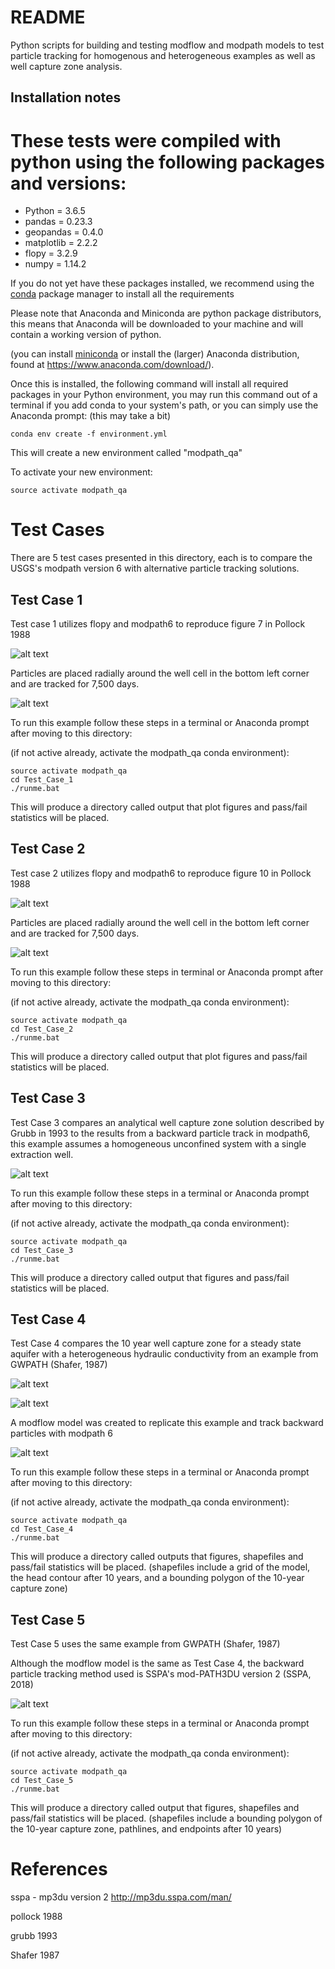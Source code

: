 # README #

Python scripts for building and testing modflow and modpath models to test particle tracking for homogenous and heterogeneous examples as well as well capture zone analysis. 

## Installation notes

These tests were compiled with python using the following packages and versions:
=======
- Python = 3.6.5
- pandas = 0.23.3
- geopandas = 0.4.0
- matplotlib = 2.2.2
- flopy = 3.2.9 
- numpy = 1.14.2

If you do not yet have these packages installed, we recommend using the [conda](http://conda.pydata.org/docs/intro.html) package manager to install all the requirements 

Please note that Anaconda and Miniconda are python package distributors, this means that Anaconda will be downloaded to your machine and will contain a working version of python. 

(you can install [miniconda](http://conda.pydata.org/miniconda.html) or install the (larger) Anaconda
distribution, found at https://www.anaconda.com/download/).

Once this is installed, the following command will install all required packages in your Python environment, you may run this command out of a terminal if you add conda to your system's path, or you can simply use the Anaconda prompt:
(this may take a bit)
```
conda env create -f environment.yml
```
This will create a new environment called "modpath_qa"

To activate your new environment:
```
source activate modpath_qa
```

# Test Cases #
There are 5 test cases presented in this directory, each is to compare the USGS's modpath version 6 with alternative particle tracking solutions.

## Test Case 1
Test case 1 utilizes flopy and modpath6 to reproduce figure 7 in Pollock 1988

![alt text](https://github.com/rosskush/pollock_88_modpath/blob/master/Test_Case_1/fig7.PNG)

Particles are placed radially around the well cell in the bottom left corner and are tracked for 7,500 days.

![alt text](https://github.com/rosskush/pollock_88_modpath/blob/master//Test_Case_1/output/figures/7500_days.png)

To run this example follow these steps in a terminal or Anaconda prompt after moving to this directory:

(if not active already, activate the modpath_qa conda environment):
```
source activate modpath_qa
cd Test_Case_1
./runme.bat
```
This will produce a directory called output that plot figures and pass/fail statistics will be placed.

## Test Case 2
Test case 2 utilizes flopy and modpath6 to reproduce figure 10 in Pollock 1988

![alt text](https://github.com/rosskush/pollock_88_modpath/blob/master/Test_Case_2/fig10.png)

Particles are placed radially around the well cell in the bottom left corner and are tracked for 7,500 days.

![alt text](https://github.com/rosskush/pollock_88_modpath/blob/master//Test_Case_2/output/Compared_pathlines.png)

To run this example follow these steps in terminal or Anaconda prompt after moving to this directory:

(if not active already, activate the modpath_qa conda environment):
```
source activate modpath_qa
cd Test_Case_2
./runme.bat
```
This will produce a directory called output that plot figures and pass/fail statistics will be placed.


## Test Case 3
Test Case 3 compares an analytical well capture zone solution described by Grubb in 1993 to the results from a backward particle track in modpath6, this example assumes a homogeneous unconfined system with a single extraction well.

![alt text](https://github.com/rosskush/pollock_88_modpath/blob/master//Test_Case_3/output/backwards.png)


To run this example follow these steps in a terminal or Anaconda prompt after moving to this directory:

(if not active already, activate the modpath_qa conda environment):
```
source activate modpath_qa
cd Test_Case_3
./runme.bat
```
This will produce a directory called output that figures and pass/fail statistics will be placed.

## Test Case 4
Test Case 4 compares the 10 year well capture zone for a steady state aquifer with a heterogeneous hydraulic conductivity from an example from GWPATH (Shafer, 1987)

![alt text](https://github.com/rosskush/pollock_88_modpath/blob/master//Test_Case_4/preproccessing/hk_fig20.png)

![alt text](https://github.com/rosskush/pollock_88_modpath/blob/master//Test_Case_4/preproccessing/10_yr_capture_zone_fig21.png)

A modflow model was created to replicate this example and track backward particles with modpath 6

![alt text](https://github.com/rosskush/pollock_88_modpath/blob/master//Test_Case_4/outputs/pathline.png)

To run this example follow these steps in a terminal or Anaconda prompt after moving to this directory:

(if not active already, activate the modpath_qa conda environment):
```
source activate modpath_qa
cd Test_Case_4
./runme.bat
```
This will produce a directory called outputs that figures, shapefiles and pass/fail statistics will be placed.
(shapefiles include a grid of the model, the head contour after 10 years, and a bounding polygon of the 10-year capture zone)

## Test Case 5
Test Case 5 uses the same example from GWPATH (Shafer, 1987)

Although the modflow model is the same as Test Case 4, the backward particle tracking method used is SSPA's mod-PATH3DU version 2 (SSPA, 2018) 

![alt text](https://github.com/rosskush/pollock_88_modpath/blob/master//Test_Case_5/output/mp3du_pathline.png)

To run this example follow these steps in a terminal or Anaconda prompt after moving to this directory:

(if not active already, activate the modpath_qa conda environment):
```
source activate modpath_qa
cd Test_Case_5
./runme.bat
```
This will produce a directory called output that figures, shapefiles and pass/fail statistics will be placed.
(shapefiles include a bounding polygon of the 10-year capture zone, pathlines, and endpoints after 10 years)


# References #


sspa - mp3du version 2 http://mp3du.sspa.com/man/

pollock 1988

grubb 1993

Shafer 1987  

